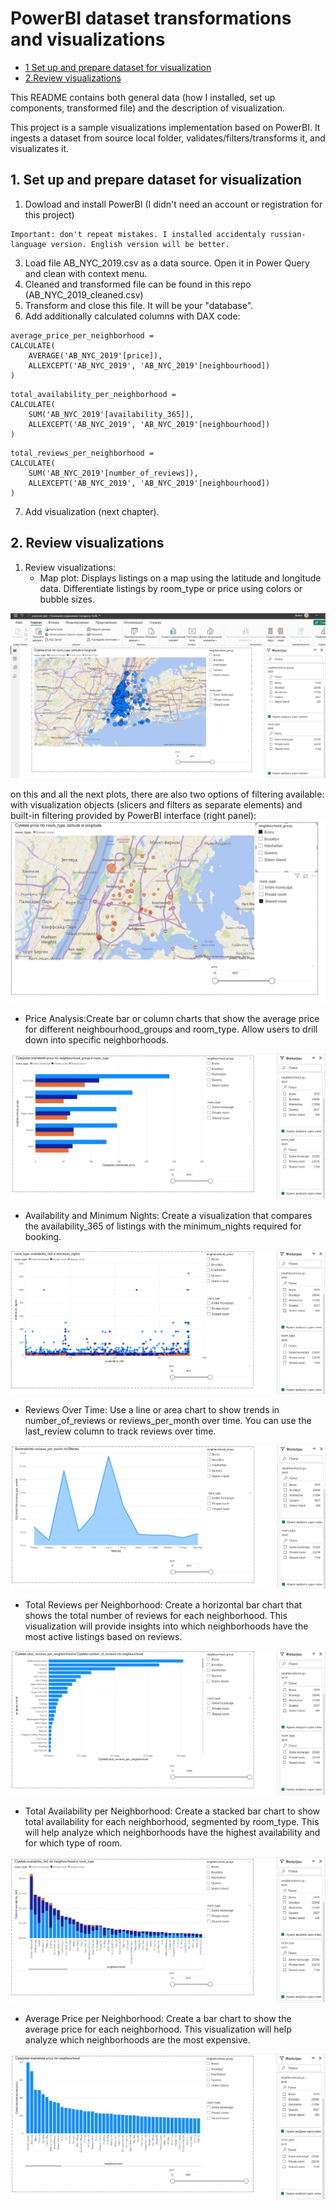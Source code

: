 # PowerBI dataset transformations and visualizations

- [1 Set up and prepare dataset for visualization](#1-set-up-and-prepare-dataset-for-visualization)
- [2.Review visualizations](#2-review-visualizations)

This README contains both general data (how I installed, set up components, transformed file)
and the description of visualization.

This project is a sample visualizations implementation based on PowerBI.
It ingests a dataset from source local folder, validates/filters/transforms it,
and visualizates it. 

## 1. Set up and prepare dataset for visualization
1. Dowload and install PowerBI (I didn't need an account or registration for this project)
```
Important: don't repeat mistakes. I installed accidentaly russian-language version. English version will be better.
```
3. Load file AB_NYC_2019.csv as a data source. Open it in Power Query and clean with context menu.
4. Cleaned and transformed file can be found in this repo (AB_NYC_2019_cleaned.csv)
5. Transform and close this file. It will be your "database".
6. Add additionally calculated columns with DAX code:
```
average_price_per_neighborhood = 
CALCULATE(
    AVERAGE('AB_NYC_2019'[price]),
    ALLEXCEPT('AB_NYC_2019', 'AB_NYC_2019'[neighbourhood])
)

```

```
total_availability_per_neighborhood = 
CALCULATE(
    SUM('AB_NYC_2019'[availability_365]),
    ALLEXCEPT('AB_NYC_2019', 'AB_NYC_2019'[neighbourhood])
)

```

```
total_reviews_per_neighborhood = 
CALCULATE(
    SUM('AB_NYC_2019'[number_of_reviews]),
    ALLEXCEPT('AB_NYC_2019', 'AB_NYC_2019'[neighbourhood])
)

```

7. Add visualization (next chapter).

## 2. Review visualizations
1. Review visualizations:
   -  Map plot: Displays listings on a map using the latitude and longitude data. Differentiate listings by room_type or price using colors or bubble sizes.

 ![Alt text](imgs/map-general.JPG)
 
   on this and all the next plots, there are also two options of filtering available: with visualization objects (slicers and filters as separate elements) and built-in filtering provided by PowerBI interface (right panel): 
 ![Alt text](imgs/map-with-filters.JPG)

 - Price Analysis:Create bar or column charts that show the average price for different neighbourhood_groups and room_type. Allow users to drill down into specific neighborhoods.

 ![Alt text](imgs/2-avg-price.JPG)
 
- Availability and Minimum Nights: Create a visualization that compares the availability_365 of listings with the minimum_nights required for booking.

 ![Alt text](imgs/3-scatter.JPG)
  
- Reviews Over Time: Use a line or area chart to show trends in number_of_reviews or reviews_per_month over time. You can use the last_review column to track reviews over time.

 ![Alt text](imgs/4-histogram.JPG)
 
- Total Reviews per Neighborhood: Create a horizontal bar chart that shows the total number of reviews for each neighborhood. This visualization will provide insights into which neighborhoods have the most active listings based on reviews.

 ![Alt text](imgs/5-bar.JPG)
 
- Total Availability per Neighborhood: Create a stacked bar chart to show total availability for each neighborhood, segmented by room_type. This will help analyze which neighborhoods have the highest availability and for which type of room.


 ![Alt text](imgs/6-bar.JPG)
 
- Average Price per Neighborhood: Create a bar chart to show the average price for each neighborhood. This visualization will help analyze which neighborhoods are the most expensive.

 ![Alt text](imgs/7-bar.JPG)
